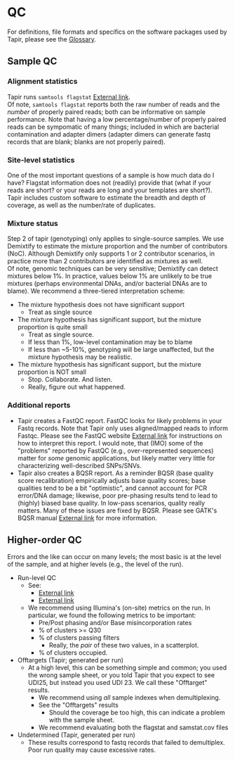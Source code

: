 # QC

For definitions, file formats and specifics on the software packages used by Tapir, please see the [Glossary](Glossary.md).

## Sample QC

### Alignment statistics
Tapir runs `samtools flagstat` [External link](http://www.htslib.org/doc/samtools-flagstat.html). <br>
Of note, `samtools flagstat` reports both the raw number of reads and the *number* of properly paired reads; both can be informative on sample performance. Note that having a low percentage/number of properly paired reads can be sympomatic of many things; included in which are bacterial contamination and adapter dimers (adapter dimers can generate fastq records that are blank; blanks are not properly paired).

### Site-level statistics
One of the most important questions of a sample is how much data do I have? Flagstat information does not (readily) provide that (what if your reads are short? or your reads are long and your templates are short?). Tapir includes custom software to estimate the breadth and depth of coverage, as well as the number/rate of duplicates.

### Mixture status
Step 2 of tapir (genotyping) only applies to single-source samples. We use Demixtify to estimate the mixture proportion and the number of contributors (NoC). Although Demixtify only supports 1 or 2 contributor scenarios, in practice more than 2 contributors are identified as mixtures as well. <br>
Of note, genomic techniques can be very sensitive; Demixtify can detect mixtures below 1%. In practice, values below 1% are unlikely to be true mixtures (perhaps environmental DNAs, and/or bacterial DNAs are to blame). We recommend a three-tiered interpretation scheme:
- The mixture hypothesis does not have significant support
  - Treat as single source
- The mixture hypothesis has significant support, but the mixture proportion is quite small
  - Treat as single source.
  - If less than 1%, low-level contamination may be to blame
  - If less than ~5-10%, genotyping will be large unaffected, but the mixture hypothesis may be realistic.
- The mixture hypothesis has significant support, but the mixture proportion is NOT small
  - Stop. Collaborate. And listen.
  - Really, figure out what happened.

### Additional reports

- Tapir creates a FastQC report. FastQC looks for likely problems in your Fastq records. Note that Tapir only uses aligned/mapped reads to inform Fastqc. Please see the FastQC website [External link](https://www.bioinformatics.babraham.ac.uk/projects/fastqc/) for instructions on how to interpret this report. I would note, that (IMO) some of the "problems" reported by FastQC (e.g., over-represented sequences) matter for *some* genomic applications, but likely matter very little for characterizing well-described SNPs/SNVs.
- Tapir also creates a BQSR report. As a reminder BQSR (base quality score recalibration) empirically adjusts base quality scores; base qualities tend to be a bit "optimistic", and cannot account for PCR error/DNA damage; likewise, poor pre-phasing results tend to lead to (highly) biased base quality. In low-pass scenarios, quality really matters.  Many of these issues are fixed by BQSR. Please see GATK's BQSR manual [External link](https://gatk.broadinstitute.org/hc/en-us/articles/360035890531-Base-Quality-Score-Recalibration-BQSR) for more information.


## Higher-order QC

Errors and the like can occur on many levels; the most basic is at the level of the sample, and at higher levels (e.g., the level of the run).
-  Run-level QC
   -  See:
      -  [External link](https://knowledge.illumina.com/library-preparation/general/library-preparation-general-troubleshooting-list/000001911)
      -  [External link](https://knowledge.illumina.com/library-preparation/general/library-preparation-general-reference_material-list/000003874)
   -  We recommend using Illumina's (on-site) metrics on the run. In particular, we found the following metrics to be important:
      -  Pre/Post phasing and/or Base misincorporation rates
      -  % of clusters >= Q30
      -  % of clusters passing filters
         - Really, the *pair* of these two values, in a scatterplot.
      -  % of clusters occupied. 
-  Offtargets (Tapir; generated per run)
   -  At a high level, this can be something simple and common; you used the wrong sample sheet, or you told Tapir that you expect to see UDI25, but instead you used UDI 23. We call these "Offtarget" results.
       -  We recommend using *all* sample indexes when demultiplexing.
       -  See the "Offtargets" results
          -  Should the coverage be too high, this can indicate a problem with the sample sheet.
	  -  We recommend evaluating both the flagstat and samstat.cov files
-  Undetermined (Tapir, generated per run)
   -  These results correspond to fastq records that failed to demultiplex. Poor run quality may cause excessive rates.